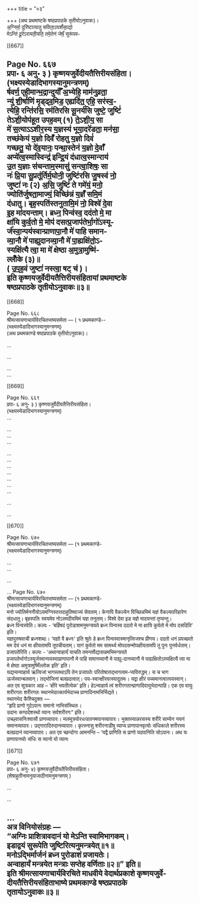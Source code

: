 +++
title = "०३"

+++
(अथ प्रथमाष्टके षष्ठप्रपाठके तृतीयोऽनुवाकः)।  
अ॒ग्निर्मा॒ दुरि॑ष्टात्पातु सविता॒ऽघशँ॑सा॒द्यो  
मेऽन्ति॑ दू॒रे॑ऽरायती॒यति॒ तमे॒तेन॑ जेषँ॒ सुरू॑पव-

[[667]]

Page No. ६६७  
प्रपा॰ ६ अनु॰ ३ ) कृष्णयजुर्वेदीयतैत्तिरीयसंहिता।  
(भक्ष्यस्येडादिभागस्यानुमन्त्रणम्)  
र्षवर्ण॒ एही॒मान्भ॒द्रान्दुर्याँ॑ अ॒भ्येहि॒ माम॑नुव्रता॒  
न्यु॑ शी॒र्षाणि॑ मृड्ढ्व॒मिड॒ एह्यदि॑त॒ एहि॒ सर॑स्व॒-  
त्येहि॒ रन्ति॑रसि॒ रम॑तिरसि सू॒नर्य॑सि जुष्टे॒ जुष्टिं॑  
तेऽशी॒योप॑हूत उपह॒वम् (१) ते॒ऽशी॒य॒ सा  
मे॑ स॒त्याऽऽशीर॒स्य य॒ज्ञस्य॑ भूया॒दरे॑डता॒ मन॑सा॒  
तच्छ॑केयं य॒ज्ञो दिवँ॑ रोहतु य॒ज्ञो दिवं॑  
गच्छतु॒ यो दे॑व॒यानः॒ पन्था॒स्तेन॑ य॒ज्ञो दे॒वाँ  
अप्ये॑त्व॒स्मास्विन्द्र॑ इन्द्रि॒यं द॑धात्व॒स्मान्‍राय॑  
उ॒त य॒ज्ञाः स॑चन्ताम॒स्मासु॑ सन्त्वा॒शिषः॒ सा  
नः॑ प्रि॒या सु॒प्रतू॑र्तिर्म॒घोनी॒ जुष्टि॑रसि जु॒षस्व॑ नो॒  
जुष्टा॑ नः (२) अ॒सि॒ जुष्टिं॑ ते गमे॑यं॒ मनो॒  
ज्योति॑र्जुषता॒माज्यं॒ विच्छि॑न्नं य॒ज्ञंँ समि॒मं  
द॑धातु। बृह॒स्पति॑स्तनुतामि॒मं नो॒ विश्वे॑ दे॒वा  
इ॒ह मा॑दयन्ताम्। ब्रध्न॒ पिन्व॑स्व॒ दद॑तो मे॒ मा  
क्षा॑यि कुर्व॒तो मे॒ मोप॑ दसत्प्र॒जाप॑तेर्भा॒गो॑ऽस्यू-  
र्ज॑स्वा॒न्पय॑स्वान्प्राणापा॒नौ मे॑ पाहि समान-  
व्या॒नौ मे॑ पाह्युदानव्या॒नौ मे॑ पा॒ह्यक्षि॑तो॒ऽ-  
स्यक्षि॑त्यै त्वा॒ मा मे॑ क्षेष्ठा अ॒मुत्रा॒मुष्मि॑-  
ल्लोँके (३)॥  
( उ॒प॒ह॒वं जुष्टा॑ नस्त्वा॒ षट् च॑ )।  
इति कृष्णयजुर्वेदीयतैत्तिरीयसंहितायां प्रथमाष्टके  
षष्ठप्रपाठके तृतीयोऽनुवाकः॥३॥
----

[[668]]

Page No. ६६८  
श्रीमत्सायणाचार्यविरचितभाष्यसमेता — ( १ प्रथमकाण्डे--  
(भक्ष्यस्येडादिभागस्यानुमन्त्रणम्)  
(अथ प्रथमकाण्डे षष्ठप्रपाठके तृतीयोऽनुवाकः)।  

...  

...  

...  
...

[[669]]

Page No. ६६९  
प्रपा॰ ६ अनु॰ ३ ) कृष्णयजुर्वेदीयतैत्तिरीयसंहिता।  
(भक्ष्यस्येडादिभागस्यानुमन्त्रणम्)  
...   

...  
...  
...   

...   
...  
...   
...   
...   
...   
...   

...  


...

[[670]]

Page No. ६७०  
श्रीमत्सायणाचार्यविरचितभाष्यसमेता — (१ प्रथमकाण्डे-  
(भक्ष्यस्येडादिभागस्यानुमन्त्रणम्)  

...   
...   

...   

...
Page No. ६७०  
श्रीमत्सायणाचार्यविरचितभाष्यसमेता — (१ प्रथमकाण्डे-  
(भक्ष्यस्येडादिभागस्यानुमन्त्रणम्)  
मनो ज्योतिर्मननीयोऽयमग्निस्तत्तदाहुतिष्वाज्यं सेवताम्। केनापि वैकल्येन विच्छिन्नमिमं यज्ञं वैकल्यपरिहारेण संदधातु। बृहस्पतिः स्वयमेव नोऽस्मदीयमिमं यज्ञ तनुताम्। विश्वे देवा इड यज्ञे मादयन्तां तृप्यन्तु।  
ब्रध्न पिन्वस्वेति। कल्पः - ‘बर्हिषदं पुरोडाशमनुमन्त्रयते ब्रध्न पिन्वस्व ददतो मे मा क्षायि कुर्वतो मे मोप दसदिति’ इति।  
यज्ञपुरुषवाची ब्रध्नशब्दः। ‘यज्ञो वै ब्रध्नः’ इति श्रुतेः हे ब्रध्न पिन्वस्वास्मानृत्विजश्च प्रीणय। ददतो धनं प्रयच्छतो मम देयं धनं मा क्षीयतामपि तूपचीयताम्। यागं कुर्वतो मम सामर्थ्य मोपदसन्मोपक्षीयतामपि तु पुनः पुनर्वर्धताम्।  
प्रजापतेरिति। कल्पः - ‘अथान्वाहार्यं याचति तमन्तर्वेद्यासन्नमभिमन्त्रयते प्रजापतेर्भागोऽस्यूर्जस्वान्पयस्वाप्राणापानौ मे पाहि समानव्यानौ मे पाह्यु-दानव्यानौ मे पाह्यक्षितोऽस्यक्षित्यै त्वा मा मे क्षेष्ठा अमुत्रामुष्मिँल्लोक इति’ इति।  
यद्यप्यन्वाहार्य ऋत्विजां भागस्तथाऽपि तेन प्रजापतेः परितोषात्तद्भागत्वम-प्यविरुद्धम्। स च भाग ऊर्जस्वान्बलवान्। तद्भोजिनां बलप्रदत्वात्। पय-स्वान्क्षीरवत्स्वादुतमः। यद्वा क्षीरं पच्‍यमानत्वात्पयस्वान्। अत एव सूत्रकार आह – ‘क्षीरे भवतीत्येक’ इति। हेऽन्वाहार्य त्वं शरीरगतान्प्राणादिवायुभेदान्पाहि। एक एव वायुः शरीरगतः शरीरगतः स्थानभेदात्कार्यभेदाच्च प्राणादिनामभिर्भिद्यते।  
स्थानभेद कैश्चिदुक्तः —  
“हृदि प्राणो गुदेऽपानः समानो नाभिसंस्थितः।  
उदानः कण्ठदेशस्थो व्यानः सर्वशरीरगः” इति।  
उच्छ्वासनिःश्वासौ प्राणव्यापारः। मलमूत्रयोरधःपातनमपानव्यापारः। भुक्तस्यान्नरसस्य शरीरे साम्येन नयनं समानव्यापारः। उद्गारादिरुदानव्यापारः। कृत्स्नासु शरीरनाडीषु व्याप्य प्राणापानवृत्योः संधिकाले शरीरस्य बलप्रदानं व्यानव्यापारः। अत एव च्छन्दोगा आमनन्ति – ‘यद्वै प्राणिति स प्राणो यदपानिति सोऽपानः। अथ यः प्राणापानयोः संधिः स व्यानो यो व्यानः

[[671]]

Page No. ६७१  
प्रपा॰ ६ अनु॰ ४) कृष्णयजुर्वेदीयतैत्तिरीयसंहिता।  
(शेषाहुतीनामनुयाजादीनामनुमन्त्रणम् )  

...   

...   

...  
अत्र विनियोसंग्रहः —  
“अग्निः प्राशित्रावदानं यो मेऽन्ति स्वामिभागकम्।  
इडाद्वयं सुरूपेति जुष्टिरित्यनुमन्त्रयेत्॥१॥  
मनोऽद्भिर्मार्जनं ब्रध्न पुरोडाशं प्रजायतेः।  
अन्वाहार्यं मन्त्रयेत मन्त्राः सप्तेह वर्णिताः॥२॥” इति॥  
इति श्रीमत्सायणाचार्यविरचिते माधवीये वेदार्थप्रकाशे कृष्णयजुर्वे-दीयतैत्तिरीयसंहिताभाष्ये प्रथमकाण्डे षष्ठप्रपाठके  
तृतायोऽनुवाकः॥३॥
-----  
